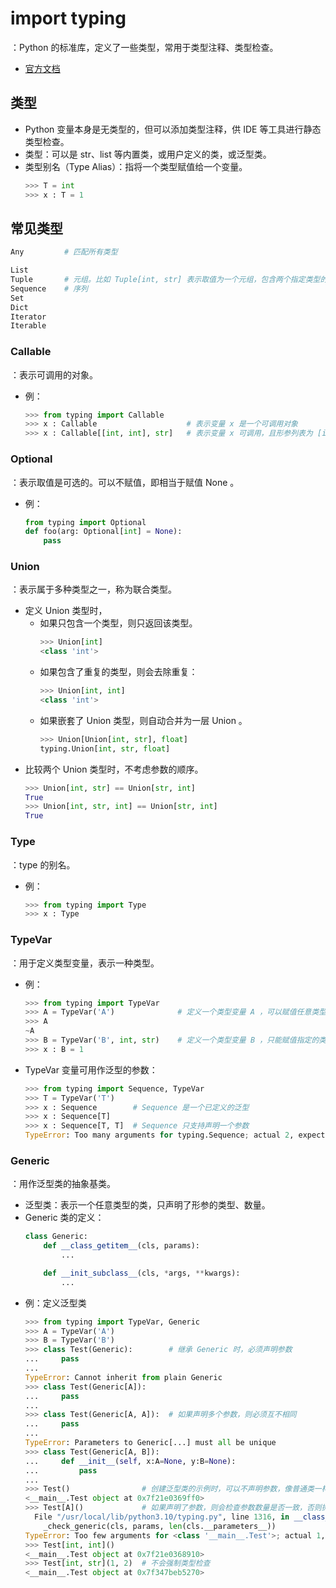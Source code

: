 # import typing

：Python 的标准库，定义了一些类型，常用于类型注释、类型检查。
- [官方文档](https://docs.python.org/3/library/typing.html)

## 类型

- Python 变量本身是无类型的，但可以添加类型注释，供 IDE 等工具进行静态类型检查。
- 类型：可以是 str、list 等内置类，或用户定义的类，或泛型类。
- 类型别名（Type Alias）：指将一个类型赋值给一个变量。
  ```py
  >>> T = int
  >>> x : T = 1
  ```

## 常见类型

```py
Any         # 匹配所有类型

List
Tuple       # 元组。比如 Tuple[int, str] 表示取值为一个元组，包含两个指定类型的值。
Sequence    # 序列
Set
Dict
Iterator
Iterable  
```

### Callable

：表示可调用的对象。
- 例：
  ```py
  >>> from typing import Callable
  >>> x : Callable                    # 表示变量 x 是一个可调用对象
  >>> x : Callable[[int, int], str]   # 表示变量 x 可调用，且形参列表为 [int, int] 类型，返回值为 str 类型
  ```

### Optional

：表示取值是可选的。可以不赋值，即相当于赋值 None 。
- 例：
  ```py
  from typing import Optional
  def foo(arg: Optional[int] = None):
      pass
  ```

### Union

：表示属于多种类型之一，称为联合类型。
- 定义 Union 类型时，
  - 如果只包含一个类型，则只返回该类型。
    ```py
    >>> Union[int]
    <class 'int'>
    ```
  - 如果包含了重复的类型，则会去除重复：
    ```py
    >>> Union[int, int]
    <class 'int'>
    ```
  - 如果嵌套了 Union 类型，则自动合并为一层 Union 。
    ```py
    >>> Union[Union[int, str], float]
    typing.Union[int, str, float]
    ```
- 比较两个 Union 类型时，不考虑参数的顺序。
  ```py
  >>> Union[int, str] == Union[str, int]
  True
  >>> Union[int, str, int] == Union[str, int]
  True
  ```

### Type

：type 的别名。
- 例：
  ```py
  >>> from typing import Type
  >>> x : Type
  ```

### TypeVar

：用于定义类型变量，表示一种类型。
- 例：
  ```py
  >>> from typing import TypeVar
  >>> A = TypeVar('A')              # 定义一个类型变量 A ，可以赋值任意类型
  >>> A
  ~A
  >>> B = TypeVar('B', int, str)    # 定义一个类型变量 B ，只能赋值指定的类型
  >>> x : B = 1
  ```
- TypeVar 变量可用作泛型的参数：
  ```py
  >>> from typing import Sequence, TypeVar
  >>> T = TypeVar('T')
  >>> x : Sequence        # Sequence 是一个已定义的泛型
  >>> x : Sequence[T]
  >>> x : Sequence[T, T]  # Sequence 只支持声明一个参数
  TypeError: Too many arguments for typing.Sequence; actual 2, expected 1
  ```

### Generic

：用作泛型类的抽象基类。
- 泛型类：表示一个任意类型的类，只声明了形参的类型、数量。
- Generic 类的定义：
  ```py
  class Generic:
      def __class_getitem__(cls, params):
          ...

      def __init_subclass__(cls, *args, **kwargs):
          ...
  ```
- 例：定义泛型类
  ```py
  >>> from typing import TypeVar, Generic
  >>> A = TypeVar('A')
  >>> B = TypeVar('B')
  >>> class Test(Generic):        # 继承 Generic 时，必须声明参数
  ...     pass
  ...
  TypeError: Cannot inherit from plain Generic
  >>> class Test(Generic[A]):
  ...     pass
  ...
  >>> class Test(Generic[A, A]):  # 如果声明多个参数，则必须互不相同
  ...     pass
  ...
  TypeError: Parameters to Generic[...] must all be unique
  >>> class Test(Generic[A, B]):
  ...     def __init__(self, x:A=None, y:B=None):
  ...         pass
  ...
  >>> Test()                # 创建泛型类的示例时，可以不声明参数，像普通类一样使用
  <__main__.Test object at 0x7f21e0369ff0>
  >>> Test[A]()             # 如果声明了参数，则会检查参数数量是否一致，否则抛出异常。但不会强制类型检查
    File "/usr/local/lib/python3.10/typing.py", line 1316, in __class_getitem__
      _check_generic(cls, params, len(cls.__parameters__))
  TypeError: Too few arguments for <class '__main__.Test'>; actual 1, expected 2
  >>> Test[int, int]()
  <__main__.Test object at 0x7f21e0368910>
  >>> Test[int, str](1, 2)  # 不会强制类型检查
  <__main__.Test object at 0x7f347beb5270>
  ```

